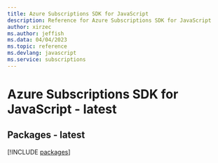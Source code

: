 ```yaml
---
title: Azure Subscriptions SDK for JavaScript
description: Reference for Azure Subscriptions SDK for JavaScript
author: xirzec
ms.author: jeffish
ms.data: 04/04/2023
ms.topic: reference
ms.devlang: javascript
ms.service: subscriptions
---
```

# Azure Subscriptions SDK for JavaScript - latest
## Packages - latest
[!INCLUDE [packages](subscriptions-index.md)]